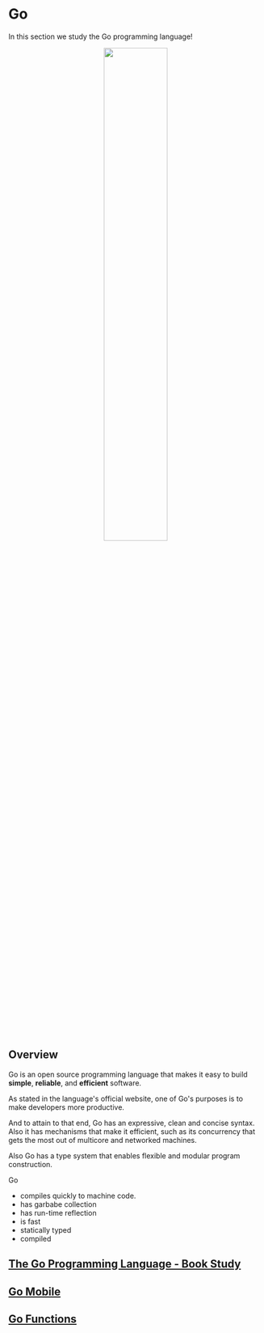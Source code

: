 # Go

In this section we study the Go programming language!

<div align="center">
<img src="https://cdn-course-logos.exlskills.com/golang-gopher-typing.gif" style="width:50%;"/>
</div>

## Overview

Go is an open source programming language that makes it easy to build **simple**,
**reliable**, and **efficient** software.

As stated in the language's official website, one of Go's purposes is to make
developers more productive.

And to attain to that end, Go has an expressive, clean and concise syntax.
Also it has mechanisms that make it efficient, such as its concurrency that
gets the most out of multicore and networked machines.

Also Go has a type system that enables flexible and modular program construction.

Go

* compiles quickly to machine code.
* has garbabe collection
* has run-time reflection
* is fast
* statically typed
* compiled

## [The Go Programming Language - Book Study](./The%20Go%20Programming%20Language%20Book/README.md)

## [Go Mobile](./Go%20Mobile/Getting%20Started.md)

## [Go Functions](./Functions/)
